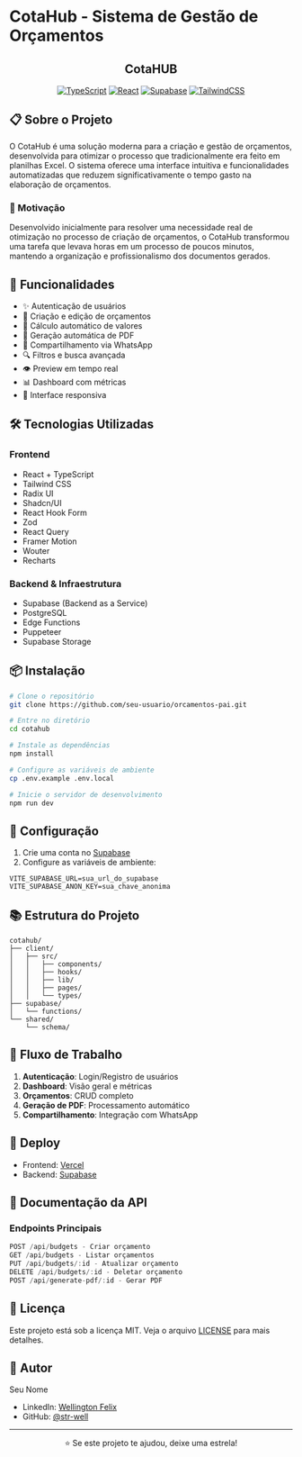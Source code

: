# CotaHub - Sistema de Gestão de Orçamentos

<div align="center">

## CotaHUB

[![TypeScript](https://img.shields.io/badge/TypeScript-007ACC?style=for-the-badge&logo=typescript&logoColor=white)](https://www.typescriptlang.org/)
[![React](https://img.shields.io/badge/React-20232A?style=for-the-badge&logo=react&logoColor=61DAFB)](https://reactjs.org/)
[![Supabase](https://img.shields.io/badge/Supabase-181818?style=for-the-badge&logo=supabase&logoColor=white)](https://supabase.com/)
[![TailwindCSS](https://img.shields.io/badge/Tailwind_CSS-38B2AC?style=for-the-badge&logo=tailwind-css&logoColor=white)](https://tailwindcss.com/)

</div>

## 📋 Sobre o Projeto

O CotaHub é uma solução moderna para a criação e gestão de orçamentos, desenvolvida para otimizar o processo que tradicionalmente era feito em planilhas Excel. O sistema oferece uma interface intuitiva e funcionalidades automatizadas que reduzem significativamente o tempo gasto na elaboração de orçamentos.

### 🌟 Motivação

Desenvolvido inicialmente para resolver uma necessidade real de otimização no processo de criação de orçamentos, o CotaHub transformou uma tarefa que levava horas em um processo de poucos minutos, mantendo a organização e profissionalismo dos documentos gerados.

## 🚀 Funcionalidades

- ✨ Autenticação de usuários
- 📝 Criação e edição de orçamentos
- 🧮 Cálculo automático de valores
- 📄 Geração automática de PDF
- 📱 Compartilhamento via WhatsApp
- 🔍 Filtros e busca avançada
- 👁️ Preview em tempo real
- 📊 Dashboard com métricas
- 📱 Interface responsiva

## 🛠️ Tecnologias Utilizadas

### Frontend
- React + TypeScript
- Tailwind CSS
- Radix UI
- Shadcn/UI
- React Hook Form
- Zod
- React Query
- Framer Motion
- Wouter
- Recharts

### Backend & Infraestrutura
- Supabase (Backend as a Service)
- PostgreSQL
- Edge Functions
- Puppeteer
- Supabase Storage

## 📦 Instalação

```bash
# Clone o repositório
git clone https://github.com/seu-usuario/orcamentos-pai.git

# Entre no diretório
cd cotahub

# Instale as dependências
npm install

# Configure as variáveis de ambiente
cp .env.example .env.local

# Inicie o servidor de desenvolvimento
npm run dev
```

## 🔧 Configuração

1. Crie uma conta no [Supabase](https://supabase.com/)
2. Configure as variáveis de ambiente:

```env
VITE_SUPABASE_URL=sua_url_do_supabase
VITE_SUPABASE_ANON_KEY=sua_chave_anonima
```

## 📚 Estrutura do Projeto

```
cotahub/
├── client/
│   ├── src/
│   │   ├── components/
│   │   ├── hooks/
│   │   ├── lib/
│   │   ├── pages/
│   │   └── types/
├── supabase/
│   └── functions/
└── shared/
    └── schema/
```

## 🔄 Fluxo de Trabalho

1. **Autenticação**: Login/Registro de usuários
2. **Dashboard**: Visão geral e métricas
3. **Orçamentos**: CRUD completo
4. **Geração de PDF**: Processamento automático
5. **Compartilhamento**: Integração com WhatsApp

## 🚀 Deploy

- Frontend: [Vercel](https://vercel.com)
- Backend: [Supabase](https://supabase.com)

## 📖 Documentação da API

### Endpoints Principais

```typescript
POST /api/budgets - Criar orçamento
GET /api/budgets - Listar orçamentos
PUT /api/budgets/:id - Atualizar orçamento
DELETE /api/budgets/:id - Deletar orçamento
POST /api/generate-pdf/:id - Gerar PDF
```

## 📝 Licença

Este projeto está sob a licença MIT. Veja o arquivo [LICENSE](LICENSE) para mais detalhes.

## 👤 Autor

Seu Nome
- LinkedIn: [Wellington Felix](https://www.linkedin.com/in/str-well/)
- GitHub: [@str-well](https://github.com/str-well)


---

<div align="center">
⭐️ Se este projeto te ajudou, deixe uma estrela!
</div>
